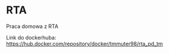 # RTA
Praca domowa z RTA

Link do dockerhuba:
https://hub.docker.com/repository/docker/tmmuter98/rta_pd_tm
